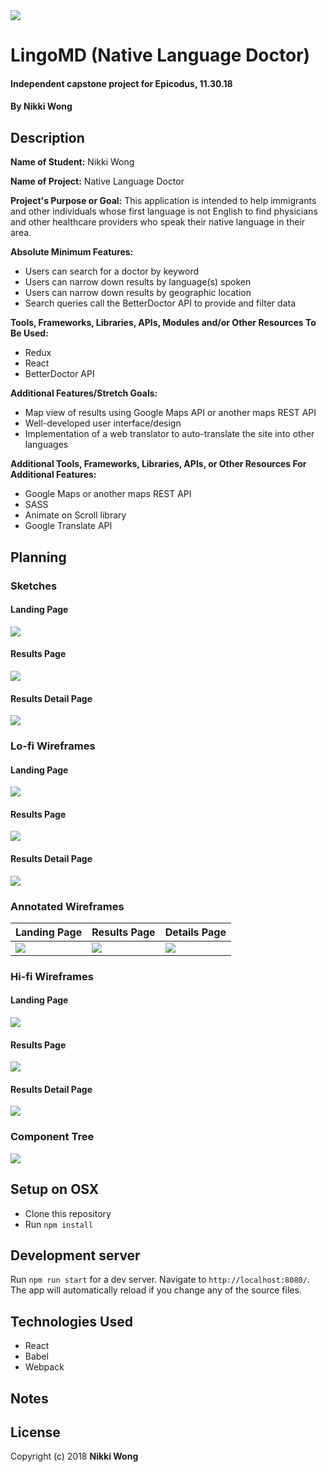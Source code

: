 <img src='./src/assets/images/lingomd-horiz-colorlogo-06.png'>

# LingoMD (Native Language Doctor)

#### Independent capstone project for Epicodus, 11.30.18

#### By Nikki Wong

## Description

<strong>Name of Student:</strong> Nikki Wong

<strong>Name of Project:</strong> Native Language Doctor

<strong>Project's Purpose or Goal:</strong> This application is intended to help immigrants and other individuals whose first language is not English to find physicians and other healthcare providers who speak their native language in their area.

<strong>Absolute Minimum Features:</strong>
* Users can search for a doctor by keyword
* Users can narrow down results by language(s) spoken
* Users can narrow down results by geographic location
* Search queries call the BetterDoctor API to provide and filter data

<strong>Tools, Frameworks, Libraries, APIs, Modules and/or Other Resources To Be Used:</strong>
* Redux
* React
* BetterDoctor API

<strong>Additional Features/Stretch Goals:</strong>
* Map view of results using Google Maps API or another maps REST API
* Well-developed user interface/design
* Implementation of a web translator to auto-translate the site into other languages

<strong>Additional Tools, Frameworks, Libraries, APIs, or Other Resources For Additional Features:</strong>
* Google Maps or another maps REST API
* SASS
* Animate on Scroll library
* Google Translate API

## Planning

### Sketches

#### Landing Page
<img src='./src/assets/images/landing2.jpg'>

#### Results Page
<img src='./src/assets/images/results.jpg'>

#### Results Detail Page
<img src='./src/assets/images/detail.jpg'>

### Lo-fi Wireframes

#### Landing Page
<img src='./src/assets/images/landing-page-lofi2.png'>

#### Results Page
<img src='./src/assets/images/results-lofi.png'>

#### Results Detail Page
<img src='./src/assets/images/detail-lofi.png'>

### Annotated Wireframes

| Landing Page  | Results Page | Details Page |
| ------------- | ------------- | ------------- |
| <img src='./src/assets/images/landing-lofi-ann2-01.png'>  | <img src='./src/assets/images/results-lofi-ann-01.png'>  | <img src='./src/assets/images/detail-lofi-ann-01.png'>  |

### Hi-fi Wireframes

#### Landing Page
<img src='./src/assets/images/landing-hifi2.png'>

#### Results Page
<img src='./src/assets/images/results-hifi-v2.png'>

#### Results Detail Page
<img src='./src/assets/images/detail-hifi.png'>

### Component Tree

<img src='./src/assets/images/lingomd-components-01.jpg'>

## Setup on OSX

* Clone this repository
* Run `npm install`

## Development server

Run `npm run start` for a dev server. Navigate to `http://localhost:8080/`. The app will automatically reload if you change any of the source files.

## Technologies Used

* React
* Babel
* Webpack

## Notes

## License

Copyright (c) 2018 **Nikki Wong**
